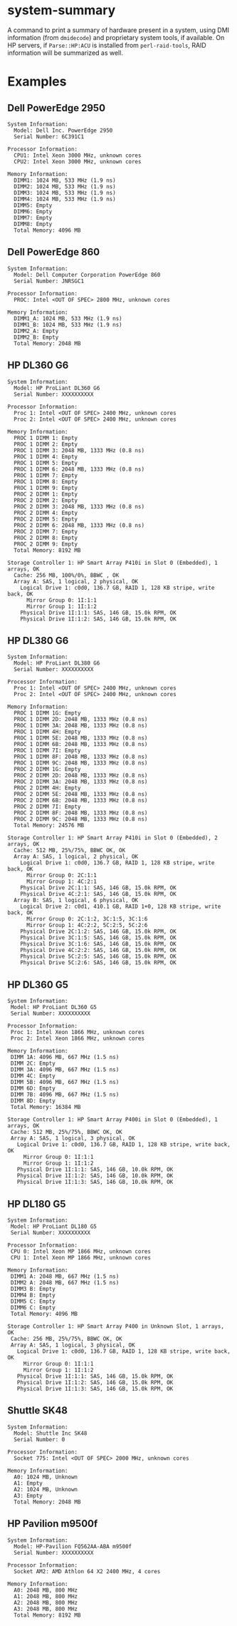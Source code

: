 # system-summary

A command to print a summary of hardware present in a system, using DMI information (from `dmidecode`) and
proprietary system tools, if available. On HP servers, if `Parse::HP:ACU` is installed from `perl-raid-tools`,
RAID information will be summarized as well.

# Examples

## Dell PowerEdge 2950

    System Information:
      Model: Dell Inc. PowerEdge 2950
      Serial Number: 6C391C1
    
    Processor Information:
      CPU1: Intel Xeon 3000 MHz, unknown cores
      CPU2: Intel Xeon 3000 MHz, unknown cores
    
    Memory Information:
      DIMM1: 1024 MB, 533 MHz (1.9 ns)
      DIMM2: 1024 MB, 533 MHz (1.9 ns)
      DIMM3: 1024 MB, 533 MHz (1.9 ns)
      DIMM4: 1024 MB, 533 MHz (1.9 ns)
      DIMM5: Empty
      DIMM6: Empty
      DIMM7: Empty
      DIMM8: Empty
      Total Memory: 4096 MB

## Dell PowerEdge 860

    System Information:
      Model: Dell Computer Corporation PowerEdge 860
      Serial Number: JNRSGC1
    
    Processor Information:
      PROC: Intel <OUT OF SPEC> 2800 MHz, unknown cores
    
    Memory Information:
      DIMM1_A: 1024 MB, 533 MHz (1.9 ns)
      DIMM1_B: 1024 MB, 533 MHz (1.9 ns)
      DIMM2_A: Empty
      DIMM2_B: Empty
      Total Memory: 2048 MB

## HP DL360 G6

    System Information:
      Model: HP ProLiant DL360 G6
      Serial Number: XXXXXXXXXX
    
    Processor Information:
      Proc 1: Intel <OUT OF SPEC> 2400 MHz, unknown cores
      Proc 2: Intel <OUT OF SPEC> 2400 MHz, unknown cores
    
    Memory Information:
      PROC 1 DIMM 1: Empty
      PROC 1 DIMM 2: Empty
      PROC 1 DIMM 3: 2048 MB, 1333 MHz (0.8 ns)
      PROC 1 DIMM 4: Empty
      PROC 1 DIMM 5: Empty
      PROC 1 DIMM 6: 2048 MB, 1333 MHz (0.8 ns)
      PROC 1 DIMM 7: Empty
      PROC 1 DIMM 8: Empty
      PROC 1 DIMM 9: Empty
      PROC 2 DIMM 1: Empty
      PROC 2 DIMM 2: Empty
      PROC 2 DIMM 3: 2048 MB, 1333 MHz (0.8 ns)
      PROC 2 DIMM 4: Empty
      PROC 2 DIMM 5: Empty
      PROC 2 DIMM 6: 2048 MB, 1333 MHz (0.8 ns)
      PROC 2 DIMM 7: Empty
      PROC 2 DIMM 8: Empty
      PROC 2 DIMM 9: Empty
      Total Memory: 8192 MB
    
    Storage Controller 1: HP Smart Array P410i in Slot 0 (Embedded), 1 arrays, OK
      Cache: 256 MB, 100%/0%, BBWC , OK
      Array A: SAS, 1 logical, 2 physical, OK
        Logical Drive 1: c0d0, 136.7 GB, RAID 1, 128 KB stripe, write back, OK
          Mirror Group 0: 1I:1:1
          Mirror Group 1: 1I:1:2
        Physical Drive 1I:1:1: SAS, 146 GB, 15.0k RPM, OK
        Physical Drive 1I:1:2: SAS, 146 GB, 15.0k RPM, OK

## HP DL380 G6

    System Information:
      Model: HP ProLiant DL380 G6
      Serial Number: XXXXXXXXXX
    
    Processor Information:
      Proc 1: Intel <OUT OF SPEC> 2400 MHz, unknown cores
      Proc 2: Intel <OUT OF SPEC> 2400 MHz, unknown cores
    
    Memory Information:
      PROC 1 DIMM 1G: Empty
      PROC 1 DIMM 2D: 2048 MB, 1333 MHz (0.8 ns)
      PROC 1 DIMM 3A: 2048 MB, 1333 MHz (0.8 ns)
      PROC 1 DIMM 4H: Empty
      PROC 1 DIMM 5E: 2048 MB, 1333 MHz (0.8 ns)
      PROC 1 DIMM 6B: 2048 MB, 1333 MHz (0.8 ns)
      PROC 1 DIMM 7I: Empty
      PROC 1 DIMM 8F: 2048 MB, 1333 MHz (0.8 ns)
      PROC 1 DIMM 9C: 2048 MB, 1333 MHz (0.8 ns)
      PROC 2 DIMM 1G: Empty
      PROC 2 DIMM 2D: 2048 MB, 1333 MHz (0.8 ns)
      PROC 2 DIMM 3A: 2048 MB, 1333 MHz (0.8 ns)
      PROC 2 DIMM 4H: Empty
      PROC 2 DIMM 5E: 2048 MB, 1333 MHz (0.8 ns)
      PROC 2 DIMM 6B: 2048 MB, 1333 MHz (0.8 ns)
      PROC 2 DIMM 7I: Empty
      PROC 2 DIMM 8F: 2048 MB, 1333 MHz (0.8 ns)
      PROC 2 DIMM 9C: 2048 MB, 1333 MHz (0.8 ns)
      Total Memory: 24576 MB
    
    Storage Controller 1: HP Smart Array P410i in Slot 0 (Embedded), 2 arrays, OK
      Cache: 512 MB, 25%/75%, BBWC OK, OK
      Array A: SAS, 1 logical, 2 physical, OK
        Logical Drive 1: c0d0, 136.7 GB, RAID 1, 128 KB stripe, write back, OK
          Mirror Group 0: 2C:1:1
          Mirror Group 1: 4C:2:1
        Physical Drive 2C:1:1: SAS, 146 GB, 15.0k RPM, OK
        Physical Drive 4C:2:1: SAS, 146 GB, 15.0k RPM, OK
      Array B: SAS, 1 logical, 6 physical, OK
        Logical Drive 2: c0d1, 410.1 GB, RAID 1+0, 128 KB stripe, write back, OK
          Mirror Group 0: 2C:1:2, 3C:1:5, 3C:1:6
          Mirror Group 1: 4C:2:2, 5C:2:5, 5C:2:6
        Physical Drive 2C:1:2: SAS, 146 GB, 15.0k RPM, OK
        Physical Drive 3C:1:5: SAS, 146 GB, 15.0k RPM, OK
        Physical Drive 3C:1:6: SAS, 146 GB, 15.0k RPM, OK
        Physical Drive 4C:2:2: SAS, 146 GB, 15.0k RPM, OK
        Physical Drive 5C:2:5: SAS, 146 GB, 15.0k RPM, OK
        Physical Drive 5C:2:6: SAS, 146 GB, 15.0k RPM, OK

## HP DL360 G5

    System Information:
     Model: HP ProLiant DL360 G5
     Serial Number: XXXXXXXXXX
    
    Processor Information:
     Proc 1: Intel Xeon 1866 MHz, unknown cores
     Proc 2: Intel Xeon 1866 MHz, unknown cores
    
    Memory Information:
     DIMM 1A: 4096 MB, 667 MHz (1.5 ns)
     DIMM 2C: Empty
     DIMM 3A: 4096 MB, 667 MHz (1.5 ns)
     DIMM 4C: Empty
     DIMM 5B: 4096 MB, 667 MHz (1.5 ns)
     DIMM 6D: Empty
     DIMM 7B: 4096 MB, 667 MHz (1.5 ns)
     DIMM 8D: Empty
     Total Memory: 16384 MB
    
    Storage Controller 1: HP Smart Array P400i in Slot 0 (Embedded), 1 arrays, OK
     Cache: 512 MB, 25%/75%, BBWC OK, OK
     Array A: SAS, 1 logical, 3 physical, OK
       Logical Drive 1: c0d0, 136.7 GB, RAID 1, 128 KB stripe, write back, OK
         Mirror Group 0: 1I:1:1
         Mirror Group 1: 1I:1:2
       Physical Drive 1I:1:1: SAS, 146 GB, 10.0k RPM, OK
       Physical Drive 1I:1:2: SAS, 146 GB, 10.0k RPM, OK
       Physical Drive 1I:1:3: SAS, 146 GB, 10.0k RPM, OK

## HP DL180 G5

    System Information:
     Model: HP ProLiant DL180 G5
     Serial Number: XXXXXXXXXX
    
    Processor Information:
     CPU 0: Intel Xeon MP 1866 MHz, unknown cores
     CPU 1: Intel Xeon MP 1866 MHz, unknown cores
    
    Memory Information:
     DIMM1 A: 2048 MB, 667 MHz (1.5 ns)
     DIMM2 A: 2048 MB, 667 MHz (1.5 ns)
     DIMM3 B: Empty
     DIMM4 B: Empty
     DIMM5 C: Empty
     DIMM6 C: Empty
     Total Memory: 4096 MB
    
    Storage Controller 1: HP Smart Array P400 in Unknown Slot, 1 arrays, OK
     Cache: 256 MB, 25%/75%, BBWC OK, OK
     Array A: SAS, 1 logical, 3 physical, OK
       Logical Drive 1: c0d0, 136.7 GB, RAID 1, 128 KB stripe, write back, OK
         Mirror Group 0: 1I:1:1
         Mirror Group 1: 1I:1:2
       Physical Drive 1I:1:1: SAS, 146 GB, 15.0k RPM, OK
       Physical Drive 1I:1:2: SAS, 146 GB, 15.0k RPM, OK
       Physical Drive 1I:1:3: SAS, 146 GB, 15.0k RPM, OK

## Shuttle SK48

    System Information:
      Model: Shuttle Inc SK48
      Serial Number: 0
    
    Processor Information:
      Socket 775: Intel <OUT OF SPEC> 2000 MHz, unknown cores
    
    Memory Information:
      A0: 1024 MB, Unknown
      A1: Empty
      A2: 1024 MB, Unknown
      A3: Empty
      Total Memory: 2048 MB

## HP Pavilion m9500f

    System Information:
      Model: HP-Pavilion FQ562AA-ABA m9500f
      Serial Number: XXXXXXXXXX
    
    Processor Information:
      Socket AM2: AMD Athlon 64 X2 2400 MHz, 4 cores
    
    Memory Information:
      A0: 2048 MB, 800 MHz
      A1: 2048 MB, 800 MHz
      A2: 2048 MB, 800 MHz
      A3: 2048 MB, 800 MHz
      Total Memory: 8192 MB
